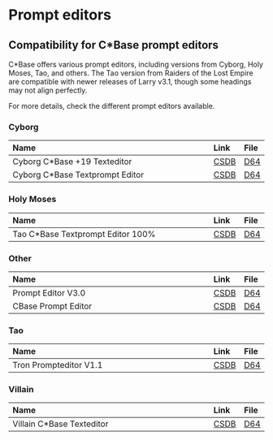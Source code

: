 <style>
    table th:first-of-type {
        width: 100%;
    }
    table th:nth-of-type(2) {
        width: 100%;
    }
    table th:nth-of-type(3) {
        width: 100%;
    }
    table th:nth-of-type(4) {
        width: 100%;
    }
</style>

# Prompt editors

## Compatibility for C\*Base prompt editors
C\*Base offers various prompt editors, including versions from Cyborg, Holy Moses, Tao, and others. The Tao version from Raiders of the Lost Empire are compatible with newer releases of Larry v3.1, though some headings may not align perfectly.

For more details, check the different prompt editors available.

### Cyborg
| Name                             | Link                                       | File                                        |
| :------------------------------- | :----------------------------------------- | :------------------------------------------ |
| Cyborg C\*Base +19 Texteditor    | [CSDB](https://csdb.dk/release/?id=179726) | [D64](prompt-editors/cyborg/cybtext+19.d64) |
| Cyborg C\*Base Textprompt Editor | [CSDB](https://csdb.dk/release/?id=168164) | [D64](prompt-editors/cyborg/CYBTEXT.D64)    |

### Holy Moses
| Name                               | Link                                       | File                                        |
| :--------------------------------- | :----------------------------------------- | :------------------------------------------ |
| Tao C\*Base Textprompt Editor 100% | [CSDB](https://csdb.dk/release/?id=191017) | [D64](prompt-editors/holy-moses/textao.D64) |

### Other
| Name                | Link                                       | File                                            |
| :------------------ | :----------------------------------------- | :---------------------------------------------- |
| Prompt Editor V3.0  | [CSDB](https://csdb.dk/release/?id=231398) | [D64](prompt-editors/other/Prompt_Editor_3.d64) |
| CBase Prompt Editor | [CSDB](https://csdb.dk/release/?id=244295) | [D64](prompt-editors/other/Promptedit_onsl.d64) |

### Tao
| Name                   | Link                                       | File                                           |
| :--------------------- | :----------------------------------------- | :--------------------------------------------- |
| Tron Prompteditor V1.1 | [CSDB](https://csdb.dk/release/?id=215379) | [D64](prompt-editors/tao/Prompteditor_1.1.d64) |

### Villain
| Name                       | Link                                       | File                                      |
| :------------------------- | :----------------------------------------- | :---------------------------------------- |
| Villain C\*Base Texteditor | [CSDB](https://csdb.dk/release/?id=178409) | [D64](prompt-editors/villain/textvil.d64) |


